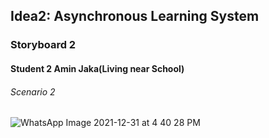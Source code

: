 ## Idea2: Asynchronous Learning System
### Storyboard 2
#### Student 2 Amin Jaka(Living near School)
###### Scenario 2

![WhatsApp Image 2021-12-31 at 4 40 28 PM](https://user-images.githubusercontent.com/61626142/147822920-74847e75-ccd6-4728-b54b-84b5c2098e8e.jpeg)
